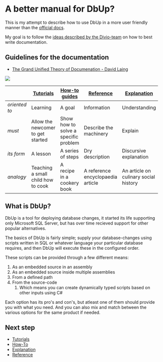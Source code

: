 # A better manual for DbUp?

This is my attempt to describe how to use DbUp in a more user friendly manner than the [official docs](https://dbup.readthedocs.io/).

My goal is to follow the [ideas described by the Divio-team](https://documentation.divio.com/) on how to best write documentation.

## Guidelines for the documentation

- [The Grand Unified Theory of Documenation - David Laing](https://documentation.divio.com/)

![](https://documentation.divio.com/_images/overview.png)

|               | [Tutorials](tutorials.md)          | [How-to guides](how-to-guides.md)    | [Reference](reference.md)         | [Explanation](explanation.md)         |
| ------------- | ---------------------------------- | ------------------------------------ | --------------------------------- | ------------------------------------- |
| *oriented to* | Learning                           | A goal                               | Information                       | Understanding                         |
| *must*        | Allow the newcomer to get started  | Show how to solve a specific problem | Describe the machinery            | Explain                               |
| *its form*    | A lesson                           | A series of steps                    | Dry description                   | Discursive explanation                |
| *analogy*     | Teaching a small child how to cook | A recipe in a cookery book           | A reference encyclopaedia article | An article on culinary social history |


## What is DbUp?

DbUp is a tool for deploying database changes, it started its life supporting only Microsoft SQL Server, but has over time recieved support for other popular alternatives.

The basics of DbUp is fairly simple; supply your database-changes using scripts written in SQL or whatever language your particular database requires, and then DbUp will execute these in the configured order.

These scripts can be provided through a few different means:

1. As an embedded source in an assembly
2. As an embedded source inside multiple assemblies
3. From a defined path
4. From the source-code
    1. Which means you can create dynamically typed scripts based on other inputs using C#

Each option has its pro's and con's, but atleast one of them should provide you with what you need.
And you can also mix and match between the various options for the same product if needed.

## Next step

- [Tutorials](tutorials.md)
- [How-To](how-to-guides.md)
- [Explanation](explanation.md)
- [Reference](reference.md)